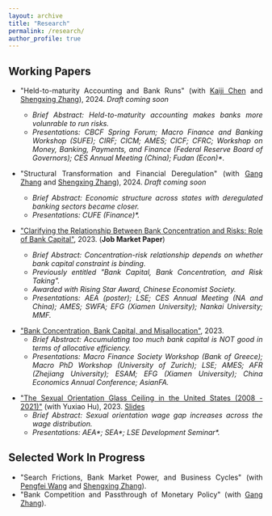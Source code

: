 ```yaml
---
layout: archive
title: "Research"
permalink: /research/
author_profile: true
---
```

<style>
body {
text-align: justify};  font-size: 10pt;
</style>

<!--
{% if author.googlescholar %}
  You can also find my articles on <u><a href="{{author.googlescholar}}">my Google Scholar profile</a>.</u>
{% endif %}

{% include base_path %}

{% for post in site.research reversed %}
  {% include archive-single.html %}
{% endfor %}
-->

<!--## Publications

* [Credit Rating Prediction Through Supply Chains: A Machine Learning Approach](https://doi.org/10.1111/poms.13634) (with Jing Wu and Sean X. Zhou)\
 
   
***Production and Operations Management***, forthcoming-->

## Working Papers
* "Held-to-maturity Accounting and Bank Runs" (with [Kaiji Chen](https://sites.google.com/site/chenkaiji/) and [Shengxing Zhang](https://sites.google.com/site/oo7zsx/home)), 2024. *Draft coming soon*
  * *Brief Abstract: Held-to-maturity accounting makes banks more volunrable to run risks.*
  * *Presentations: CBCF Spring Forum; Macro Finance and Banking Workshop (SUFE); CIRF; CICM; AMES; CICF; CFRC; Workshop on Money, Banking, Payments, and Finance (Federal Reserve Board of Governors); CES Annual Meeting (China); Fudan (Econ)\*.*
 
* "Structural Transformation and Financial Deregulation" (with [Gang Zhang](https://english.ckgsb.edu.cn/faculty/zhang-gang/) and [Shengxing Zhang](https://sites.google.com/site/oo7zsx/home)), 2024. *Draft coming soon*
  * *Brief Abstract: Economic structure across states with deregulated banking sectors became closer.*
  * *Presentations: CUFE (Finance)\*.*


* ["Clarifying the Relationship Between Bank Concentration and Risks: Role of Bank Capital"](https://ivanyyi.github.io/files/JMP_YUYI.pdf), 2023. (**Job Market Paper**)
  * *Brief Abstract: Concentration-risk relationship depends on whether bank capital constraint is binding.*
  * *Previously entitled "Bank Capital, Bank Concentration, and Risk Taking".*
  * *Awarded with Rising Star Award, Chinese Economist Society.*
  * *Presentations: AEA (poster); LSE; CES Annual Meeting (NA and China); AMES; SWFA; EFG (Xiamen University); Nankai University; MMF.*
<!--.
[SSRN Version](https://papers.ssrn.com/sol3/papers.cfm?abstract_id=4250446)
 -->
 
<!--  *Abstract: How does bank capital affect the relationship between bank concentration and risk taking? I develop a tractable dynamic model with heterogeneous financially constrained entrepreneurs and an imperfectly competitive banking sector. When the bank capital ratio exceeds the minimum requirement, reducing bank concentration leads to more entrepreneurs' risk taking; otherwise, the concentration-risk relationship is ambiguous. To explain the equilibrium characterization, I propose two mechanisms, a net margin mechanism and a risk shifting mechanism, whose direction depends on banks' optimal decisions regarding loan quantity and the accumulation of excess bank capital. Considering the risk shifting mechanism and the non-binding capital constraint, the model suggests that there is non-monotonic relationship between bank concentration and the loan rate. The two mechanisms also jointly establish a non-monotonic relationship between bank concentration and allocative efficiency. Two pieces of micro-level evidence in the U.S. support the model predictions: first, the relationship between bank concentration and loan rate is non-monotonic; second, the effect of bank concentration on the loan rate is positive when the bank capital ratio is low. I discuss how efficiency and stability can be enhanced simultaneously.*
 
  *Present at LSE CFM WiP seminar 2022, MMF 2022, PhD Macro Workshop Xiamen University 2022, China Economics Annual Conference 2022 (Scheduled), SWFA Conference 2023, CES North American Conference (Rising Star Session) 2023, AMES 2023 (Scheduled).*

 -->


* ["Bank Concentration, Bank Capital, and Misallocation"](https://ivanyyi.github.io/files/working.pdf), 2023. 
  * *Brief Abstract: Accumulating too much bank capital is NOT good in terms of allocative efficiency.*
  * *Presentations: Macro Finance Society Workshop (Bank of Greece); Macro PhD Workshop (University of Zurich); LSE; AMES; AFR (Zhejiang University); ESAM;  EFG (Xiamen University); China Economics Annual Conference; AsianFA.*
<!--
[SSRN Version](https://papers.ssrn.com/sol3/papers.cfm?abstract_id=4046630)
 -->

<!--  *Abstract: U.S. bank concentration, together with the bank capital, have been rising over the last thirty years. Based on the stylized facts, I develop a tractable dynamic model with heterogeneous financially constrained entrepreneurs and an imperfectly competitive banking sector. The model implies that increasing bank concentration leads to an increase in bank capital and a possibly non-binding capital constraint. I use the model to understand how bank concentration affects misallocation through the interaction between bank concentration and bank capital when the financial market is incomplete, which I refer to as the "bank capital channel". This channel suggests that banks over-accumulate equity capital in terms of allocative efficiency, based on which I discuss implications on regulations.*
  
    *Present at AsianFA 2022, AFR International Conference of Economics and Finance 2022, AMES 2022 Tokyo, ESAM 2022, LSE CFM WiP Seminar 2020-2021, Macro Finance Society Workshop (Poster Session) 2022,  UZH Macro PhD Workshop 2022.*
-->


* ["The Sexual Orientation Glass Ceiling in the United States (2008 - 2021)"](https://ivanyyi.github.io/files/glass_ceiling_2021.pdf) (with Yuxiao Hu), 2023. [Slides](https://www.aeaweb.org/conference/2021/preliminary/powerpoint/Ft4Aehky)
  * *Brief Abstract:  Sexual orientation wage gap increases across the wage distribution.*
  * *Presentations: AEA\*; SEA\*; LSE Development Seminar\*.*
  
<!--
   *Abstract: We find that homosexual male workers in the United States have persistently faced a glass ceiling since the sexual orientation wage gap increases across the wage distribution. Specifically, non-white homosexuals and those working in female-dominated environment are exposed to a greater glass ceiling effect. We employ unconditional quantile regression and Oaxaca-style decomposition to determine whether this pattern is primarily attributable to productivity differences or to wage structure differences. Results suggest that although homosexual male workers should have earned more due to their better labor market characteristics, the unequal reward system based on sexual orientation impedes them from gaining high incomes.*

-->




  



## Selected Work In Progress
* "Search Frictions, Bank Market Power, and Business Cycles" (with [Pengfei Wang](https://english.phbs.pku.edu.cn/content-627-118-1.html) and [Shengxing Zhang](https://sites.google.com/site/oo7zsx/home)).
* "Bank Competition and Passthrough of Monetary Policy" (with [Gang Zhang](https://english.ckgsb.edu.cn/faculty/zhang-gang/)).





